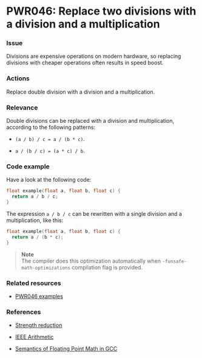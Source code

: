 # PWR046: Replace two divisions with a division and a multiplication

### Issue

Divisions are expensive operations on modern hardware, so replacing divisions
with cheaper operations often results in speed boost.

### Actions

Replace double division with a division and a multiplication.

### Relevance

Double divisions can be replaced with a division and multiplication, according
to the following patterns:

* `(a / b) / c = a / (b * c)`.

* `a / (b / c) = (a * c) / b`.

### Code example

Have a look at the following code:

```c
float example(float a, float b, float c) {
  return a / b / c;
}
```

The expression `a / b / c` can be rewritten with a single division and a
multiplication, like this:

```c
float example(float a, float b, float c) {
  return a / (b * c);
}
```

>**Note**  
>The compiler does this optimization automatically when
>`-funsafe-math-optimizations` compilation flag is provided.

### Related resources

* [PWR046 examples](../PWR046/)

### References

* [Strength reduction](../../Glossary/Strength-reduction.md)

* [IEEE Arithmetic](https://docs.oracle.com/cd/E19957-01/806-3568/ncg_math.html#:~:text=IEEE%20754%20specifies%20exactly%20the,defined%20by%20the%20IEEE%20standard)

* [Semantics of Floating Point Math in GCC](https://gcc.gnu.org/wiki/FloatingPointMath)
